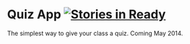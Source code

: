 
Quiz App [![Stories in Ready](https://badge.waffle.io/pfmscode/quizapp.png?label=ready)](https://waffle.io/lachlanjc/quizapp)
=======

The simplest way to give your class a quiz. Coming May 2014.
